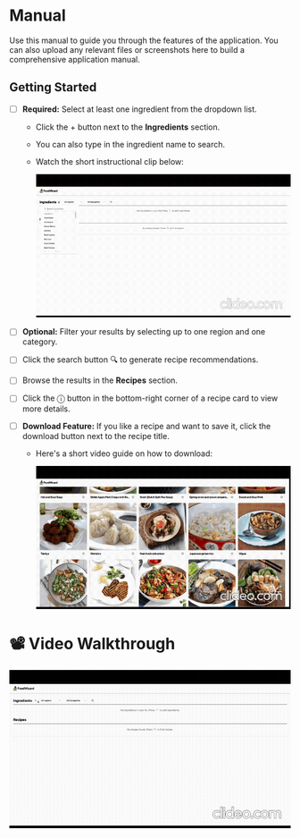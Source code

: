 # Manual

Use this manual to guide you through the features of the application. You can also upload any relevant files or screenshots here to build a comprehensive application manual.

## Getting Started

- [ ] **Required:** Select at least one ingredient from the dropdown list.
  - Click the + button next to the **Ingredients** section.
  - You can also type in the ingredient name to search.
  - Watch the short instructional clip below:

    <img src="../img/ingredient.gif" alt="ingredient instruction" width="650" />



- [ ] **Optional:** Filter your results by selecting up to one region and one category.


- [ ] Click the search button 🔍 to generate recipe recommendations.


- [ ] Browse the results in the **Recipes** section.


- [ ] Click the ⓘ button in the bottom-right corner of a recipe card to view more details.


- [ ] **Download Feature:** If you like a recipe and want to save it, click the download button next to the recipe title.
  - Here's a short video guide on how to download:

    <img src="../img/download.gif" alt="download instruction" width="650" />



# 📽️ Video Walkthrough
<img src="../img/foodwizard.gif" alt="Video Walkthrough" />